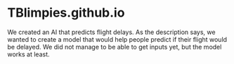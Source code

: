 # TBlimpies.github.io
We created an AI that predicts flight delays.
As the description says, we wanted to create a model that would help people predict if their flight would be delayed. We did not manage to be 
able to get inputs yet, but the model works at least.
